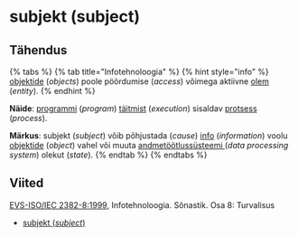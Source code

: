 # subjekt \(subject\)

## Tähendus

{% tabs %}
{% tab title="Infotehnoloogia" %}
{% hint style="info" %}
[objektide](objekt-object.md) \(_objects_\) poole pöördumise \(_access_\) võimega aktiivne [olem](olem-entity.md) \(_entity_\).
{% endhint %}

**Näide**: [programmi](programm-program.md) \(_program_\) [täitmist](taeitmine-execution.md) \(_execution_\) sisaldav [protsess](protsess-process.md) \(_process_\).

**Märkus**: subjekt \(_subject_\) võib põhjustada \(_cause_\) [info](informatsioon-information.md) \(_information_\) voolu [objektide](objekt-object.md) \(_object_\) vahel või muuta [andmetöötlussüsteemi ](andmetoeoetlussuesteem-data-processing-system.md)\(_data processing system_\) olekut \(_state_\).
{% endtab %}
{% endtabs %}

## Viited

[EVS-ISO/IEC 2382-8:1999](https://www.evs.ee/et/evs-iso-iec-2382-8-1999), Infotehnoloogia. Sõnastik. Osa 8: Turvalisus

* [subjekt \(_subject_\)](https://www.eki.ee/dict/its/index.cgi?Q=D12962E7-6C03-1014-88DC-FC5F0DBED45A&F=GUID&C01=1&C02=0&C10=1)

